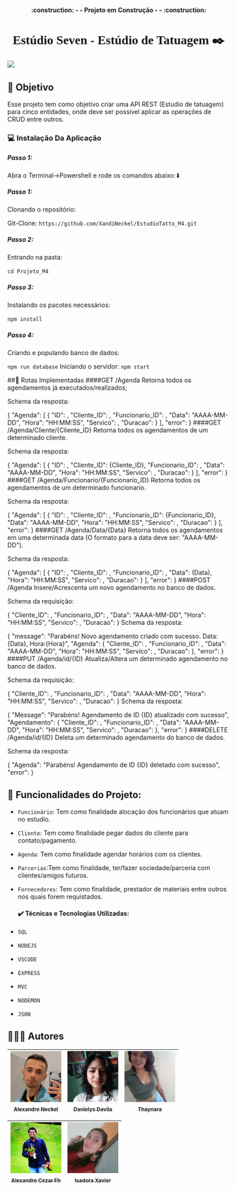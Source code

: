 <h4 align="center"> 
    :construction: - - Projeto em Construção - -  :construction:
</h4>
<h1 align="center" style='font-family: Righteous'> Estúdio Seven - Estúdio de Tatuagem ✒️</h1>
<img src="./src/assets/img/bannerStudioSeven.png">

 <h2>🎯 Objetivo</h2>
 Esse projeto tem como objetivo criar uma API REST (Estudio de tatuagem)  para cinco entidades, onde deve ser possível aplicar as operações de CRUD entre outros.

<h3>💻 Instalação Da Aplicação</h3>

<h5>Passo 1:</h5> Abra o Terminal->Powershell e rode os comandos abaixo:⬇

<h5>Passo 1:</h5>
Clonando o repositório:

Git-Clone: `https://github.com/XandiNeckel/EstudioTatto_M4.git`
<h5>Passo 2:</h5>
Entrando na pasta:

 `cd Projeto_M4`
<h5>Passo 3:</h5>
Instalando os pacotes necessários:

`npm install`
<h5>Passo 4:</h5>
Criando e populando banco de dados:

`npm run database`
Iniciando o servidor:
`npm start`

##📌 Rotas Implementadas
####GET /Agenda
Retorna todos os agendamentos já executados/realizados;

Schema da resposta:

{
	"Agenda": [
        {
			"ID": <number>,
			"Cliente_ID": <number>,
			"Funcionario_ID": <number>,
			"Data": "AAAA-MM-DD",
			"Hora": "HH:MM:SS",
			"Servico": <string>,
			"Duracao": <number>
		}
	],
	"error": <boolean>
}
####GET /Agenda/Cliente/{Cliente_ID}
Retorna todos os agendamentos de um determinado cliente.

Schema da resposta:

{
	"Agenda": [
		{
			"ID": <number>,
			"Cliente_ID": {Cliente_ID},
			"Funcionario_ID": <number>,
			"Data": "AAAA-MM-DD",
			"Hora": "HH:MM:SS",
			"Servico": <string>,
			"Duracao": <number>
		}
	],
	"error": <boolean>
}
####GET /Agenda/Funcionario/{Funcionario_ID}
Retorna todos os agendamentos de um determinado funcionario.

Schema da resposta:

{
	"Agenda": [
		{
			"ID": <number>,
			"Cliente_ID": <number>,
			"Funcionario_ID": {Funcionario_ID},
			"Data": "AAAA-MM-DD",
			"Hora": "HH:MM:SS",
			"Servico": <string>,
			"Duracao": <number>
		}
	],
	"error": <boolean>
}
####GET /Agenda/Data/{Data}
Retorna todos os agendamentos em uma determinada data (O formato para a data deve ser: "AAAA-MM-DD").

Schema da resposta:

{
	"Agenda": [
		{
			"ID": <number>,
			"Cliente_ID": <number>,
			"Funcionario_ID": <number>,
			"Data": {Data},
			"Hora": "HH:MM:SS",
			"Servico": <string>,
			"Duracao": <number>
		}
	],
	"error": <boolean>
}
####POST /Agenda
Insere/Acrescenta um novo agendamento no banco de dados.

Schema da requisição:

{
  "Cliente_ID": <number>,
  "Funcionario_ID": <number>,
  "Data": "AAAA-MM-DD",
  "Hora": "HH:MM:SS",
  "Servico": <string>,
  "Duracao": <number>
}
Schema da resposta:

{
	"message": "Parabéns! Novo agendamento criado com sucesso. Data:{Data}, Hora:{Hora}",
  "Agenda": {
			"Cliente_ID": <number>,
			"Funcionario_ID": <number>,
			"Data": "AAAA-MM-DD",
			"Hora": "HH:MM:SS",
			"Servico": <string>,
			"Duracao": <number>
		},
	"error": <boolean>
}
####PUT /Agenda/id/{ID}
Atualiza/Altera um determinado agendamento no banco de dados.

Schema da requisição:

{
  "Cliente_ID": <number>,
  "Funcionario_ID": <number>,
  "Data": "AAAA-MM-DD",
  "Hora": "HH:MM:SS",
  "Servico": <string>,
  "Duracao": <number>
}
Schema da resposta:

{
  "Message": "Parabéns! Agendamento de ID {ID} atualizado com sucesso",
  "Agendamento": {
    "Cliente_ID": <number>,
    "Funcionario_ID": <number>,
    "Data": "AAAA-MM-DD",
    "Hora": "HH:MM:SS",
    "Servico": <string>,
    "Duracao": <number>
  },
  "error": <boolean>
}
####DELETE /Agenda/id/{ID}
Deleta um determinado agendamento do banco de dados.

Schema da resposta:

{
    "Agenda": "Parabéns! Agendamento de ID {ID} deletado com sucesso",
    "error": <boolean>
}

## :hammer: Funcionalidades do Projeto:


- `Funcionário`: Tem como finalidade alocação dos funcionários que atuam no estudio.
- `Cliente`: Tem como finalidade pegar dados do cliente para contato/pagamento.
-  `Agenda`: Tem como finalidade agendar horários com os clientes.
- `Parcerias`:Tem como finalidade, ter/fazer sociedade/parceria com clientes/amigos futuros.
- `Fornecedores`: Tem como finalidade, prestador de materiais entre outros nos quais forem requistados.
  
  <h4>✔️ Técnicas e Tecnologias Utilizadas:</h4>
- `SQL`
- `NODEJS`
- `VSCODE`
- `EXPRESS`
- `MVC`
- `NODEMON`
- `JSON`
##     👨🏻‍💻 Autores  ##

| [<img src="./src/assets/img/perfil_aleneckel.jpg" width=115><br><sub> Alexandre Neckel</sub>](https://github.com/XandiNeckel) |  [<img src=".//src/assets/img/perfil_dani.jpg" width=115><br><sub>Danielys Davila</sub>](https://github.com/Danielysdavils) |  [<img src="./src/assets/img/perfil_thay.jpg" width=115><br><sub>Thaynara</sub>](https://github.com/Thaynara108310) |
| :---: | :---: | :---:

| [<img src=".//src/assets/img/perfil_alecezar.png" width=115><br><sub>Alexandre Cezar Fh</sub>](https://github.com/alexandre.cezar) |  [<img src=".//src/assets/img/perfil_isa.jpg" width=115><br><sub>Isadora Xavier</sub>](https://github.com/IsadoraXavierR) | 
| :---: | :---: 
